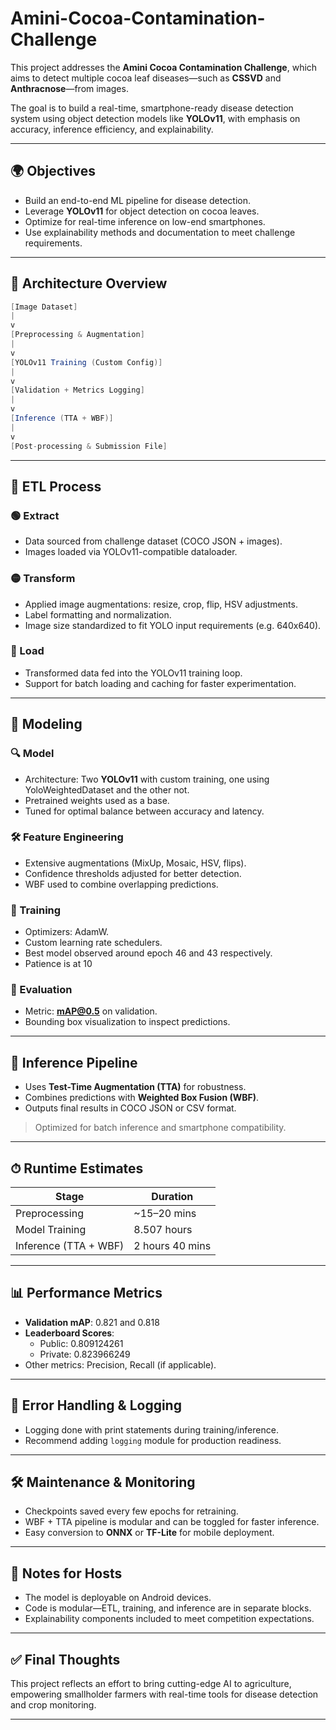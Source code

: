# Amini-Cocoa-Contamination-Challenge

This project addresses the **Amini Cocoa Contamination Challenge**, which aims to detect multiple cocoa leaf diseases—such as **CSSVD** and **Anthracnose**—from images.

The goal is to build a real-time, smartphone-ready disease detection system using object detection models like **YOLOv11**, with emphasis on accuracy, inference efficiency, and explainability.

---

## 🌍 Objectives

- Build an end-to-end ML pipeline for disease detection.
- Leverage **YOLOv11** for object detection on cocoa leaves.
- Optimize for real-time inference on low-end smartphones.
- Use explainability methods and documentation to meet challenge requirements.

---

## 🧱 Architecture Overview
```csharp
[Image Dataset]
|
v
[Preprocessing & Augmentation]
|
v
[YOLOv11 Training (Custom Config)]
|
v
[Validation + Metrics Logging]
|
v
[Inference (TTA + WBF)]
|
v
[Post-processing & Submission File]
```

---

## 🔄 ETL Process

### 🟢 Extract
- Data sourced from challenge dataset (COCO JSON + images).
- Images loaded via YOLOv11-compatible dataloader.

### 🟡 Transform
- Applied image augmentations: resize, crop, flip, HSV adjustments.
- Label formatting and normalization.
- Image size standardized to fit YOLO input requirements (e.g. 640x640).

### 🔵 Load
- Transformed data fed into the YOLOv11 training loop.
- Support for batch loading and caching for faster experimentation.

---

## 🧠 Modeling

### 🔍 Model
- Architecture: Two **YOLOv11** with custom training, one using YoloWeightedDataset and the other not.
- Pretrained weights used as a base.
- Tuned for optimal balance between accuracy and latency.

### 🛠 Feature Engineering
- Extensive augmentations (MixUp, Mosaic, HSV, flips).
- Confidence thresholds adjusted for better detection.
- WBF used to combine overlapping predictions.

### 🧪 Training
- Optimizers: AdamW.
- Custom learning rate schedulers.
- Best model observed around epoch 46 and 43 respectively.
- Patience is at 10

### 📏 Evaluation
- Metric: **mAP@0.5** on validation.
- Bounding box visualization to inspect predictions.

---

## 🤖 Inference Pipeline

- Uses **Test-Time Augmentation (TTA)** for robustness.
- Combines predictions with **Weighted Box Fusion (WBF)**.
- Outputs final results in COCO JSON or CSV format.

> Optimized for batch inference and smartphone compatibility.

---

## ⏱ Runtime Estimates

| Stage                   | Duration        |
|------------------------|-----------------|
| Preprocessing           | ~15–20 mins     |
| Model Training          | 8.507 hours     |
| Inference (TTA + WBF)   | 2 hours 40 mins |

---

## 📊 Performance Metrics

- **Validation mAP**: 0.821 and 0.818
- **Leaderboard Scores**:
  - Public: 0.809124261
  - Private: 0.823966249
- Other metrics: Precision, Recall (if applicable).

---

## 🧯 Error Handling & Logging

- Logging done with print statements during training/inference.
- Recommend adding `logging` module for production readiness.

---

## 🛠 Maintenance & Monitoring

- Checkpoints saved every few epochs for retraining.
- WBF + TTA pipeline is modular and can be toggled for faster inference.
- Easy conversion to **ONNX** or **TF-Lite** for mobile deployment.

---

## 📝 Notes for Hosts

- The model is deployable on Android devices.
- Code is modular—ETL, training, and inference are in separate blocks.
- Explainability components included to meet competition expectations.

---

## ✅ Final Thoughts

This project reflects an effort to bring cutting-edge AI to agriculture, empowering smallholder farmers with real-time tools for disease detection and crop monitoring.

---


